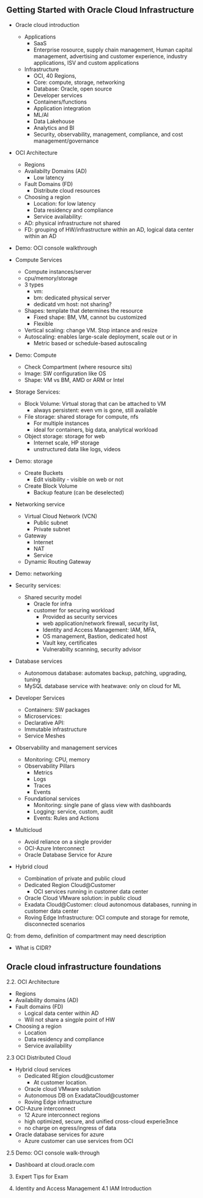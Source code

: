 ## Getting Started with Oracle Cloud Infrastructure

- Oracle cloud introduction
    - Applications
        - SaaS
        - Enterprise rosource, supply chain management, Human capital management, advertising and customer experience, industry applications, ISV and custom applications
    - Infrastructure
        - OCI, 40 Regions, 
        - Core: compute, storage, networking
        - Database: Oracle, open source
        - Developer services
        - Containers/functions
        - Application integration
        - ML/AI
        - Data Lakehouse
        - Analytics and BI
        - Security, observability, management, compliance, and cost management/governance

- OCI Architecture
    - Regions
    - Availabilty Domains (AD)
        - Low latency
    - Fault Domains (FD)
        - Distribute cloud resources
    - Choosing a region
        - Location: for low latency
        - Data residency and compliance
        - Service availability: 
    - AD: physical infrastructure not shared
    - FD: grouping of HW/infrastructure within an AD, logical data center within an AD

- Demo: OCI console walkthrough
- Compute Services
    - Compute instances/server
    - cpu/memory/storage
    - 3 types
        - vm:
        - bm: dedicated physical server
        - dedicatd vm host: not sharing?
    - Shapes: template that determines the resource
        - Fixed shape: BM, VM, cannot bu customized
        - Flexible
    - Vertical scaling: change VM. Stop intance and resize
    - Autoscaling: enables large-scale deployment, scale out or in
        - Metric based or schedule-based autoscaling
- Demo: Compute
    - Check Compartment (where resource sits)
    - Image: SW configuration like OS
    - Shape: VM vs BM, AMD or ARM or Intel
- Storage Services:
    - Block Volume: Virtual storag that can be attached to VM
        - always persistent: even vm is gone, still available
    - File storage: shared storage for compute, nfs
        - For multiple instances
        - ideal for containers, big data, analytical workload
    - Object storage: storage for web
        - Internet scale, HP storage
        - unstructured data like logs, videos
- Demo: storage
    - Create Buckets        
        - Edit visibility - visible on web or not
    - Create Block Volume
        - Backup feature (can be deselected)
- Networking service
    - Virtual Cloud Network (VCN)
        - Public subnet
        - Private subnet
    - Gateway
        - Internet
        - NAT
        - Service
    - Dynamic Routing Gateway
- Demo: networking    
- Security services: 
    - Shared security model
        - Oracle for infra
        - customer for securing workload    
            - Provided as security services
            - web application/network firewall, security list, 
            - Identity and Access Management: IAM, MFA, 
            - OS management, Bastion, dedicated host
            - Vault key, certificates
            - Vulnerabilty scanning, security advisor
- Database services
    - Autonomous database: automates backup, patching, upgrading, tuning
    - MySQL database service with heatwave: only on cloud for ML     
- Developer Services
    - Containers: SW packages
    - Microservices:
    - Declarative API: 
    - Immutable infrastructure
    - Service Meshes
- Observability and management services
    - Monitoring: CPU, memory
    - Observability Pillars
        - Metrics
        - Logs
        - Traces
        - Events    
    - Foundational services
        - Monitoring: single pane of glass view with dashboards
        - Logging: service, custom, audit
        - Events: Rules and Actions
- Multicloud
    - Avoid reliance on a single provider
    - OCI-Azure Interconnect
    - Oracle Database Service for Azure
- Hybrid cloud
    - Combination of private and public cloud
    - Dedicated Region Cloud@Customer
        - OCI services running in customer data center    
    - Oracle Cloud VMware solution: in public cloud
    - Exadata Cloud@Customer: cloud autonomous databases, running in customer data center
    - Roving Edge Infrastructure: OCI compute and storage for remote, disconnected scenarios
    
    
Q: from demo, definition of compartment may need description    
- What is CIDR?
    
            

## Oracle cloud infrastructure foundations

2.2. OCI Architecture
- Regions
- Availability domains (AD)
- Fault domains (FD)
    - Logical data center within AD
    - Will not share a singple point of HW
- Choosing a region
    - Location
    - Data residency and compliance
    - Service availability
    
2.3 OCI Distributed Cloud
- Hybrid cloud services
    - Dedicated REgion cloud@customer
        - At customer location.
    - Oracle cloud VMware solution
    - Autonomous DB on ExadataCloud@customer
    - Roving Edge infrastructure
- OCI-Azure interconnect
    - 12 Azure interconnect regions
    - high optimized, secure, and unified cross-cloud experie3nce
    - no charge on egress/ingress of data
- Oracle database services for azure
    - Azure customer can use services from OCI

2.5 Demo: OCI console walk-through
- Dashboard at cloud.oracle.com

3. Expert Tips for Exam

4. Identity and Access Management
4.1 IAM Introduction



